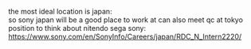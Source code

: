 the most ideal location is japan:  
so sony japan will be a good place to work at
can also meet qc at tokyo
position to think about
nitendo
sega
sony: https://www.sony.com/en/SonyInfo/Careers/japan/RDC_N_Intern2220/